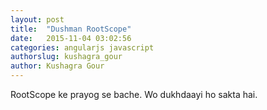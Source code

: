 ```yaml
---
layout: post
title:  "Dushman RootScope"
date:   2015-11-04 03:02:56
categories: angularjs javascript
authorslug: kushagra_gour
author: Kushagra Gour
---
```


RootScope ke prayog se bache. Wo dukhdaayi ho sakta hai.